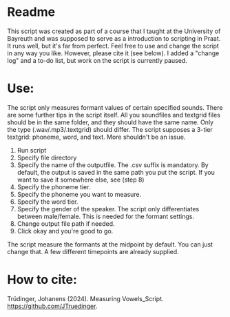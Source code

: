 # Readme
This script was created as part of a course that I taught at the University of Bayreuth and was supposed to serve as a introduction to scripting in Praat.
It runs well, but it's far from perfect. Feel free to use and change the script in any way you like. However, please cite
it (see below). I added a "change log" and a to-do list, but work on the script is currently paused.

# Use:
The script only measures formant values of certain specified sounds. There are some further tips in the script itself. All you soundfiles and textgrid files should
be in the same folder, and they should have the same name. Only the type (.wav/.mp3/.textgrid) should differ. The script supposes a 3-tier textgrid: phoneme, word, and text.
More shouldn't be an issue.

1. Run script
2. Specify file directory
3. Specify the name of the outputfile. The .csv suffix is mandatory. By default, the output is saved in the same path you put the script. If you want to save it somewhere else, see (step 8)
4. Specify the phoneme tier.
5. Specify the phoneme you want to measure.
6. Specify the word tier.
7. Specify the gender of the speaker. The script only differentiates between male/female. This is needed for the formant settings.
8. Change output file path if needed.
9. Click okay and you're good to go.

The script measure the formants at the midpoint by default. You can just change that. A few different timepoints are already supplied.

# How to cite:
Trüdinger, Johanens (2024). Measuring Vowels_Script. https://github.com/JTruedinger.
